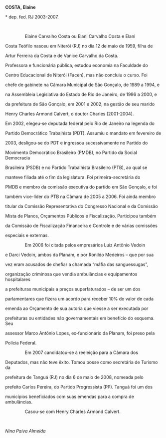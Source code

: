 **COSTA, Elaine**



\* dep. fed. RJ 2003-2007.



 



                Elaine Carvalho Costa ou Elani Carvalho Costa e Elani

Costa Teófilo nasceu em Niterói (RJ) no dia 12 de maio de 1959, filha de

Artur Ferreira da Costa e de Vanice Carvalho da Costa.



Professora e funcionária pública, estudou economia na Faculdade do

Centro Educacional de Niterói (Facen), mas não concluiu o curso. Foi

chefe de gabinete na Câmara Municipal de São Gonçalo, de 1989 a 1994, e

na Assembleia Legislativa do Estado de Rio de Janeiro, de 1996 a 2000, e

da prefeitura de São Gonçalo, em 2001 e 2002, na gestão de seu marido

Henry Charles Armond Calvert, o doutor Charles (2001-2004).



Em 2002, elegeu-se deputada federal pelo Rio de Janeiro na legenda do

Partido Democrático Trabalhista (PDT). Assumiu o mandato em fevereiro de

2003, desligou-se do PDT e ingressou sucessivamente no Partido do

Movimento Democrático Brasileiro (PMDB), no Partido da Social Democracia

Brasileira (PSDB) e no Partido Trabalhista Brasileiro (PTB), ao qual se

manteve filiada até o fim da legislatura. Foi primeira-secretária do

PMDB e membro da comissão executiva do partido em São Gonçalo, e foi

também vice-líder do PTB na Câmara de 2005 a 2006. Foi ainda membro

titular da Comissão Representativa do Congresso Nacional e da Comissão

Mista de Planos, Orçamentos Públicos e Fiscalização. Participou também

da Comissão de Fiscalização Financeira e Controle e de várias comissões

especiais e externas.



                Em 2006 foi citada pelos empresários Luiz Antônio Vedoin

e Darci Vedoin, ambos da Planam, e por Ronildo Medeiros – que por sua

vez eram acusados de chefiar a chamada “máfia das sanguessugas”,

organização criminosa que vendia ambulâncias e equipamentos hospitalares

a prefeituras municipais a preços superfaturados – de ser um dos

parlamentares que fizera um acordo para receber 10% do valor de cada

emenda ao Orçamento de sua autoria que viesse a ser executada por

prefeituras ou entidades não governamentais em benefício do esquema. Seu

assessor Marco Antônio Lopes, ex-funcionário da Planam, foi preso pela

Polícia Federal.



                Em 2007 candidatou-se à reeleição para a Câmara dos

Deputados, mas não teve êxito. Tomou posse como secretária de Turismo da

prefeitura de Tanguá (RJ) no dia 6 de maio de 2008, nomeada pelo

prefeito Carlos Pereira, do Partido Progressista (PP). Tanguá foi um dos

municípios beneficiados com suas emendas para a compra de ambulâncias.



                Casou-se com Henry Charles Armond Calvert.



 



*Nina Paiva Almeida*



 



